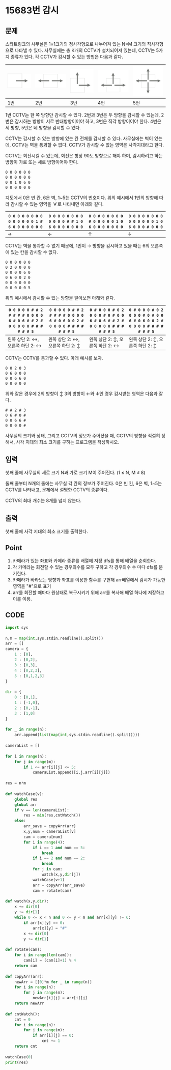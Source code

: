 # 15683번 감시



## 문제

스타트링크의 사무실은 1×1크기의 정사각형으로 나누어져 있는 N×M 크기의 직사각형으로 나타낼 수 있다. 사무실에는 총 K개의 CCTV가 설치되어져 있는데, CCTV는 5가지 종류가 있다. 각 CCTV가 감시할 수 있는 방법은 다음과 같다.

| ![img](15683.assets/1.png) | ![img](15683.assets/2.png) | ![img](15683.assets/3.png) | ![img](15683.assets/4.png) | ![img](15683.assets/5.png) |
| -------------------------- | -------------------------- | -------------------------- | -------------------------- | -------------------------- |
| 1번                        | 2번                        | 3번                        | 4번                        | 5번                        |

1번 CCTV는 한 쪽 방향만 감시할 수 있다. 2번과 3번은 두 방향을 감시할 수 있는데, 2번은 감시하는 방향이 서로 반대방향이어야 하고, 3번은 직각 방향이어야 한다. 4번은 세 방향, 5번은 네 방향을 감시할 수 있다.

CCTV는 감시할 수 있는 방향에 있는 칸 전체를 감시할 수 있다. 사무실에는 벽이 있는데, CCTV는 벽을 통과할 수 없다. CCTV가 감시할 수 없는 영역은 사각지대라고 한다.

CCTV는 회전시킬 수 있는데, 회전은 항상 90도 방향으로 해야 하며, 감시하려고 하는 방향이 가로 또는 세로 방향이어야 한다.

```
0 0 0 0 0 0
0 0 0 0 0 0
0 0 1 0 6 0
0 0 0 0 0 0
```

지도에서 0은 빈 칸, 6은 벽, 1~5는 CCTV의 번호이다. 위의 예시에서 1번의 방향에 따라 감시할 수 있는 영역을 '`#`'로 나타내면 아래와 같다.

| `0 0 0 0 0 0 0 0 0 0 0 0 0 0 1 # 6 0 0 0 0 0 0 0` | `0 0 0 0 0 0 0 0 0 0 0 0 # # 1 0 6 0 0 0 0 0 0 0` | `0 0 # 0 0 0 0 0 # 0 0 0 0 0 1 0 6 0 0 0 0 0 0 0` | `0 0 0 0 0 0 0 0 0 0 0 0 0 0 1 0 6 0 0 0 # 0 0 0` |
| ------------------------------------------------- | ------------------------------------------------- | ------------------------------------------------- | ------------------------------------------------- |
| →                                                 | ←                                                 | ↑                                                 | ↓                                                 |

CCTV는 벽을 통과할 수 없기 때문에, 1번이 → 방향을 감시하고 있을 때는 6의 오른쪽에 있는 칸을 감시할 수 없다.

```
0 0 0 0 0 0
0 2 0 0 0 0
0 0 0 0 6 0
0 6 0 0 2 0
0 0 0 0 0 0
0 0 0 0 0 5
```

위의 예시에서 감시할 수 있는 방향을 알아보면 아래와 같다.

| `0 0 0 0 0 # # 2 # # # # 0 0 0 0 6 # 0 6 # # 2 # 0 0 0 0 0 # # # # # # 5` | `0 0 0 0 0 # # 2 # # # # 0 0 0 0 6 # 0 6 0 0 2 # 0 0 0 0 # # # # # # # 5` | `0 # 0 0 0 # 0 2 0 0 0 # 0 # 0 0 6 # 0 6 # # 2 # 0 0 0 0 0 # # # # # # 5` | `0 # 0 0 0 # 0 2 0 0 0 # 0 # 0 0 6 # 0 6 0 0 2 # 0 0 0 0 # # # # # # # 5` |
| ------------------------------------------------------------ | ------------------------------------------------------------ | ------------------------------------------------------------ | ------------------------------------------------------------ |
| 왼쪽 상단 2: ↔, 오른쪽 하단 2: ↔                             | 왼쪽 상단 2: ↔, 오른쪽 하단 2: ↕                             | 왼쪽 상단 2: ↕, 오른쪽 하단 2: ↔                             | 왼쪽 상단 2: ↕, 오른쪽 하단 2: ↕                             |

CCTV는 CCTV를 통과할 수 있다. 아래 예시를 보자.

```
0 0 2 0 3
0 6 0 0 0
0 0 6 6 0
0 0 0 0 0
```

위와 같은 경우에 2의 방향이 ↕ 3의 방향이 ←와 ↓인 경우 감시받는 영역은 다음과 같다.

```
# # 2 # 3
0 6 # 0 #
0 0 6 6 #
0 0 0 0 #
```

사무실의 크기와 상태, 그리고 CCTV의 정보가 주어졌을 때, CCTV의 방향을 적절히 정해서, 사각 지대의 최소 크기를 구하는 프로그램을 작성하시오.



## 입력

첫째 줄에 사무실의 세로 크기 N과 가로 크기 M이 주어진다. (1 ≤ N, M ≤ 8)

둘째 줄부터 N개의 줄에는 사무실 각 칸의 정보가 주어진다. 0은 빈 칸, 6은 벽, 1~5는 CCTV를 나타내고, 문제에서 설명한 CCTV의 종류이다. 

CCTV의 최대 개수는 8개를 넘지 않는다.



## 출력

첫째 줄에 사각 지대의 최소 크기를 출력한다.



## Point



1. 카메라가 있는 좌표와 카메라 종류를 배열에 저장 dfs를 통해 배열을 순회한다.
1. 각 카메라는 회전할 수 있는 경우의수를 모두 구하고 각 경우의수 수 마다 dfs를 분기한다.
1. 카메라가 바라보는 방향과 좌표를 이용한 함수를 구현해 arr배열에서 감시가 가능한 영역을 "#"으로 표기
1. arr를 회전할 때마다 원상태로 복구시키기 위해 arr를 복사해 배열 하나에 저장하고 이를 이용. 



## CODE



```python
import sys

n,m = map(int,sys.stdin.readline().split())
arr = []
camera = {
    1 : [0],
    2 : [0,2],
    3 : [0,3],
    4 : [0,2,3],
    5 : [0,1,2,3]
}

dir = {
    0 : [0,1],
    1 : [-1,0],
    2 : [0,-1],
    3 : [1,0]
}

for _ in range(n):
    arr.append(list(map(int,sys.stdin.readline().split())))

cameraList = []

for i in range(n):
    for j in range(m):
        if 1 <= arr[i][j] <= 5:
            cameraList.append([i,j,arr[i][j]])

res = n*m

def watchCase(v):
    global res
    global arr
    if v == len(cameraList):
        res = min(res,cntWatch())
    else:
        arr_save = copyArr(arr)
        x,y,num = cameraList[v]
        cam = camera[num]
        for i in range(4):
            if i == 1 and num == 5:
                break
            if i == 2 and num == 2:
                break
            for j in cam:
                watch(x,y,dir[j])
            watchCase(v+1)
            arr = copyArr(arr_save)
            cam = rotate(cam)

def watch(x,y,dir):
    x += dir[0]
    y += dir[1]
    while 0 <= x < n and 0 <= y < m and arr[x][y] != 6: 
        if arr[x][y] == 0:
            arr[x][y] = "#"
        x += dir[0]
        y += dir[1]

def rotate(cam):
    for i in range(len(cam)):
        cam[i] = (cam[i]+1) % 4
    return cam

def copyArr(arr):
    newArr = [[0]*m for _ in range(n)]
    for i in range(n):
        for j in range(m):
            newArr[i][j] = arr[i][j]
    return newArr

def cntWatch():
    cnt = 0
    for i in range(n):
        for j in range(m):
            if arr[i][j] == 0:
                cnt += 1
    return cnt

watchCase(0)
print(res)
```

